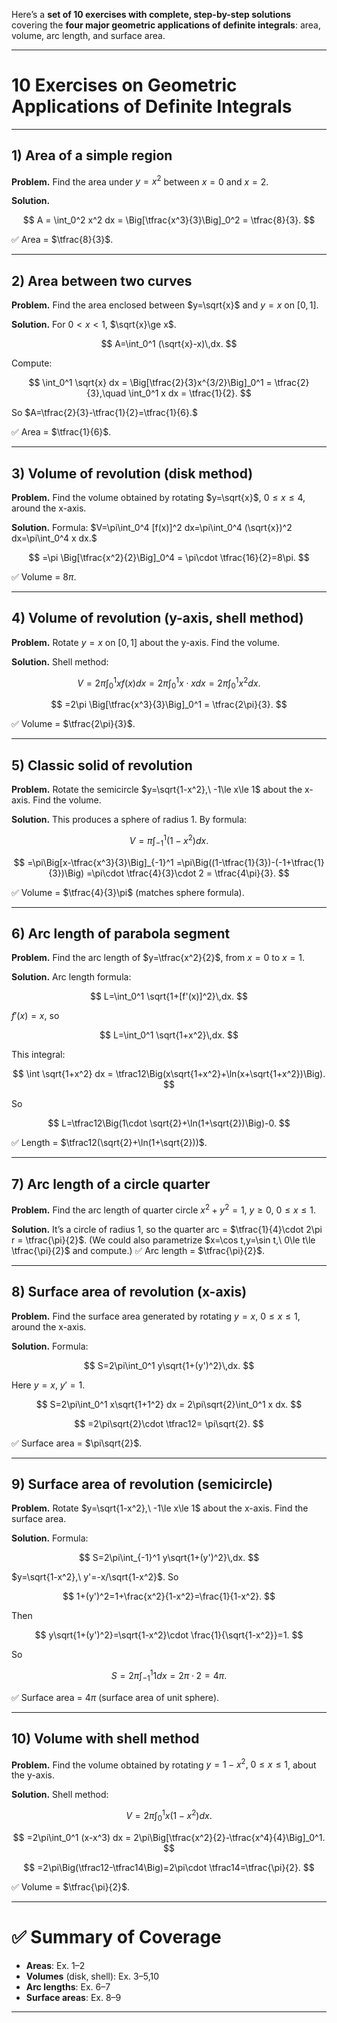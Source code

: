 Here’s a **set of 10 exercises with complete, step-by-step solutions** covering the **four major geometric applications of definite integrals**: area, volume, arc length, and surface area.

---

# 10 Exercises on Geometric Applications of Definite Integrals

---

## 1) Area of a simple region

**Problem.** Find the area under $y=x^2$ between $x=0$ and $x=2$.

**Solution.**

$$
A = \int_0^2 x^2 dx = \Big[\tfrac{x^3}{3}\Big]_0^2 = \tfrac{8}{3}.
$$

✅ Area = $\tfrac{8}{3}$.

---

## 2) Area between two curves

**Problem.** Find the area enclosed between $y=\sqrt{x}$ and $y=x$ on $[0,1]$.

**Solution.**
For $0<x<1$, $\sqrt{x}\ge x$.

$$
A=\int_0^1 (\sqrt{x}-x)\,dx.
$$

Compute:

$$
\int_0^1 \sqrt{x} dx = \Big[\tfrac{2}{3}x^{3/2}\Big]_0^1 = \tfrac{2}{3},\quad
\int_0^1 x dx = \tfrac{1}{2}.
$$

So $A=\tfrac{2}{3}-\tfrac{1}{2}=\tfrac{1}{6}.$

✅ Area = $\tfrac{1}{6}$.

---

## 3) Volume of revolution (disk method)

**Problem.** Find the volume obtained by rotating $y=\sqrt{x}$, $0\le x\le 4$, around the x-axis.

**Solution.**
Formula: $V=\pi\int_0^4 [f(x)]^2 dx=\pi\int_0^4 (\sqrt{x})^2 dx=\pi\int_0^4 x dx.$

$$
=\pi \Big[\tfrac{x^2}{2}\Big]_0^4 = \pi\cdot \tfrac{16}{2}=8\pi.
$$

✅ Volume = $8\pi$.

---

## 4) Volume of revolution (y-axis, shell method)

**Problem.** Rotate $y=x$ on $[0,1]$ about the y-axis. Find the volume.

**Solution.**
Shell method:

$$
V=2\pi \int_0^1 x f(x) dx = 2\pi\int_0^1 x\cdot x dx = 2\pi\int_0^1 x^2 dx.
$$

$$
=2\pi \Big[\tfrac{x^3}{3}\Big]_0^1 = \tfrac{2\pi}{3}.
$$

✅ Volume = $\tfrac{2\pi}{3}$.

---

## 5) Classic solid of revolution

**Problem.** Rotate the semicircle $y=\sqrt{1-x^2},\ -1\le x\le 1$ about the x-axis. Find the volume.

**Solution.**
This produces a sphere of radius 1. By formula:

$$
V=\pi\int_{-1}^1 (1-x^2)dx.
$$

$$
=\pi\Big[x-\tfrac{x^3}{3}\Big]_{-1}^1
=\pi\Big((1-\tfrac{1}{3})-(-1+\tfrac{1}{3})\Big)
=\pi\cdot \tfrac{4}{3}\cdot 2 = \tfrac{4\pi}{3}.
$$

✅ Volume = $\tfrac{4}{3}\pi$ (matches sphere formula).

---

## 6) Arc length of parabola segment

**Problem.** Find the arc length of $y=\tfrac{x^2}{2}$, from $x=0$ to $x=1$.

**Solution.**
Arc length formula:

$$
L=\int_0^1 \sqrt{1+[f'(x)]^2}\,dx.
$$

$f'(x)=x$, so

$$
L=\int_0^1 \sqrt{1+x^2}\,dx.
$$

This integral:

$$
\int \sqrt{1+x^2} dx = \tfrac12\Big(x\sqrt{1+x^2}+\ln(x+\sqrt{1+x^2})\Big).
$$

So

$$
L=\tfrac12\Big(1\cdot \sqrt{2}+\ln(1+\sqrt{2})\Big)-0.
$$

✅ Length = $\tfrac12(\sqrt{2}+\ln(1+\sqrt{2}))$.

---

## 7) Arc length of a circle quarter

**Problem.** Find the arc length of quarter circle $x^2+y^2=1,\ y\ge0,\ 0\le x\le1$.

**Solution.**
It’s a circle of radius 1, so the quarter arc = $\tfrac{1}{4}\cdot 2\pi r = \tfrac{\pi}{2}$.
(We could also parametrize $x=\cos t,y=\sin t,\ 0\le t\le \tfrac{\pi}{2}$ and compute.)
✅ Arc length = $\tfrac{\pi}{2}$.

---

## 8) Surface area of revolution (x-axis)

**Problem.** Find the surface area generated by rotating $y=x,\ 0\le x\le1$, around the x-axis.

**Solution.**
Formula:

$$
S=2\pi\int_0^1 y\sqrt{1+(y')^2}\,dx.
$$

Here $y=x,\ y'=1$.

$$
S=2\pi\int_0^1 x\sqrt{1+1^2} dx = 2\pi\sqrt{2}\int_0^1 x dx.
$$

$$
=2\pi\sqrt{2}\cdot \tfrac12= \pi\sqrt{2}.
$$

✅ Surface area = $\pi\sqrt{2}$.

---

## 9) Surface area of revolution (semicircle)

**Problem.** Rotate $y=\sqrt{1-x^2},\ -1\le x\le 1$ about the x-axis. Find the surface area.

**Solution.**
Formula:

$$
S=2\pi\int_{-1}^1 y\sqrt{1+(y')^2}\,dx.
$$

$y=\sqrt{1-x^2},\ y'=-x/\sqrt{1-x^2}$.
So

$$
1+(y')^2=1+\frac{x^2}{1-x^2}=\frac{1}{1-x^2}.
$$

Then

$$
y\sqrt{1+(y')^2}=\sqrt{1-x^2}\cdot \frac{1}{\sqrt{1-x^2}}=1.
$$

So

$$
S=2\pi\int_{-1}^1 1 dx=2\pi\cdot 2=4\pi.
$$

✅ Surface area = $4\pi$ (surface area of unit sphere).

---

## 10) Volume with shell method

**Problem.** Find the volume obtained by rotating $y=1-x^2,\ 0\le x\le1$, about the y-axis.

**Solution.**
Shell method:

$$
V=2\pi\int_0^1 x(1-x^2) dx.
$$

$$
=2\pi\int_0^1 (x-x^3) dx = 2\pi\Big[\tfrac{x^2}{2}-\tfrac{x^4}{4}\Big]_0^1.
$$

$$
=2\pi\Big(\tfrac12-\tfrac14\Big)=2\pi\cdot \tfrac14=\tfrac{\pi}{2}.
$$

✅ Volume = $\tfrac{\pi}{2}$.

---

# ✅ Summary of Coverage

* **Areas**: Ex. 1–2
* **Volumes** (disk, shell): Ex. 3–5,10
* **Arc lengths**: Ex. 6–7
* **Surface areas**: Ex. 8–9

---




